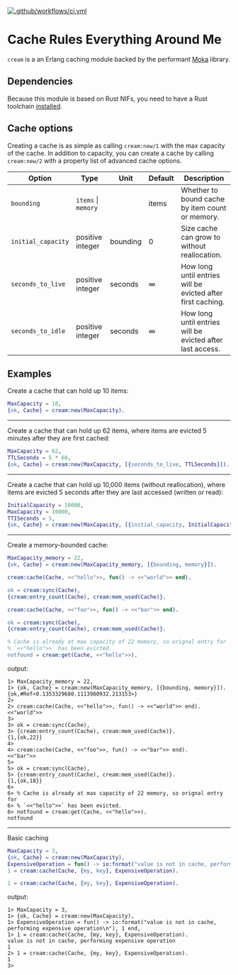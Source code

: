 [![.github/workflows/ci.yml](https://github.com/helium/cream/actions/workflows/ci.yml/badge.svg)](https://github.com/helium/cream/actions/workflows/ci.yml)

Cache Rules Everything Around Me
================================

`cream` is a an Erlang caching module backed by the performant [Moka] library.

## Dependencies

Because this module is based on Rust NIFs, you need to have a Rust toolchain [installed].

[Moka]: https://github.com/moka-rs/moka
[installed]: https://rustup.rs

## Cache options

Creating a cache is as simple as calling `cream:new/1` with the max capacity of the cache. In addition to capacity, you can create a cache by calling `cream:new/2` with a property list of advanced cache options.

| Option             | Type                | Unit          | Default | Description                                                 |
|--------------------|---------------------|---------------|---------|-------------------------------------------------------------|
| `bounding`         | `items` \| `memory` |               | items   | Whether to bound cache by item count or memory.             |
| `initial_capacity` | positive integer    | bounding      |       0 | Size cache can grow to without reallocation.                |
| `seconds_to_live`  | positive integer    | seconds       |       ∞ | How long until entries will be evicted after first caching. |
| `seconds_to_idle`  | positive integer    | seconds       |       ∞ | How long until entries will be evicted after last access.   |

## Examples

Create a cache that can hold up 10 items:

```erlang
MaxCapacity = 10,
{ok, Cache} = cream:new(MaxCapacity).
```

---

Create a cache that can hold up 62 items, where items are evicted 5 minutes after they are first cached:

```erlang
MaxCapacity = 62,
TTLSeconds = 5 * 60,
{ok, Cache} = cream:new(MaxCapacity, [{seconds_to_live, TTLSeconds}]).
```

---

Create a cache that can hold up 10,000 items (without reallocation), where items are evicted 5 seconds after they are last accessed (written or read):

```erlang
InitialCapacity = 10000,
MaxCapacity = 10000,
TTISeconds = 5,
{ok, Cache} = cream:new(MaxCapacity, [{initial_capacity, InitialCapacity}, {seconds_to_idle, TTISeconds}]).
```

---

Create a memory-bounded cache:

```erlang
MaxCapacity_memory = 22,
{ok, Cache} = cream:new(MaxCapacity_memory, [{bounding, memory}]).

cream:cache(Cache, <<"hello">>, fun() -> <<"world">> end).

ok = cream:sync(Cache),
{cream:entry_count(Cache), cream:mem_used(Cache)}.

cream:cache(Cache, <<"foo">>, fun() -> <<"bar">> end).

ok = cream:sync(Cache),
{cream:entry_count(Cache), cream:mem_used(Cache)}.

% Cache is already at max capacity of 22 memory, so orignal entry for
% `<<"hello">>` has been evicted.
notfound = cream:get(Cache, <<"hello">>).
```


output:

```
1> MaxCapacity_memory = 22,
1> {ok, Cache} = cream:new(MaxCapacity_memory, [{bounding, memory}]).
{ok,#Ref<0.1353329680.1113980932.213153>}
2>
2> cream:cache(Cache, <<"hello">>, fun() -> <<"world">> end).
<<"world">>
3>
3> ok = cream:sync(Cache),
3> {cream:entry_count(Cache), cream:mem_used(Cache)}.
{1,{ok,22}}
4>
4> cream:cache(Cache, <<"foo">>, fun() -> <<"bar">> end).
<<"bar">>
5>
5> ok = cream:sync(Cache),
5> {cream:entry_count(Cache), cream:mem_used(Cache)}.
{1,{ok,18}}
6>
6> % Cache is already at max capacity of 22 memory, so orignal entry for
6> % `<<"hello">>` has been evicted.
6> notfound = cream:get(Cache, <<"hello">>).
notfound
```

---

Basic caching

```erlang
MaxCapacity = 3,
{ok, Cache} = cream:new(MaxCapacity),
ExpensiveOperation = fun() -> io:format("value is not in cache, performing expensive operation\n"), 1 end,
1 = cream:cache(Cache, {my, key}, ExpensiveOperation).

1 = cream:cache(Cache, {my, key}, ExpensiveOperation).
```

output:

```
1> MaxCapacity = 3,
1> {ok, Cache} = cream:new(MaxCapacity),
1> ExpensiveOperation = fun() -> io:format("value is not in cache, performing expensive operation\n"), 1 end,
1> 1 = cream:cache(Cache, {my, key}, ExpensiveOperation).
value is not in cache, performing expensive operation
1
2> 1 = cream:cache(Cache, {my, key}, ExpensiveOperation).
1
3>
```

